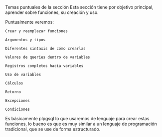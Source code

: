 Temas puntuales de la sección
Esta sección tiene por objetivo principal, aprender sobre funciones, su creación y uso.



Puntualmente veremos:

    Crear y reemplazar funciones

    Argumentos y tipos

    Diferentes sintaxis de cómo crearlas

    Valores de queries dentro de variables

    Registros completos hacia variables

    Uso de variables

    Cálculos

    Retorno

    Excepciones

    Condiciones

Es básicamente plpgsql lo que usaremos de lenguaje para crear estas funciones, lo bueno es que es muy similar a un lenguaje de programación tradicional, que se use de forma estructurado.